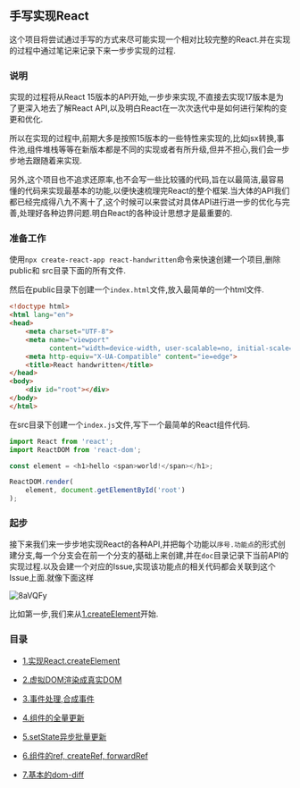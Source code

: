 ## 手写实现React

这个项目将尝试通过手写的方式来尽可能实现一个相对比较完整的React.并在实现的过程中通过笔记来记录下来一步步实现的过程.

### 说明

实现的过程将从React 15版本的API开始,一步步来实现,不直接去实现17版本是为了更深入地去了解React API,以及明白React在一次次迭代中是如何进行架构的变更和优化.

所以在实现的过程中,前期大多是按照15版本的一些特性来实现的,比如jsx转换,事件池,组件堆栈等等在新版本都是不同的实现或者有所升级,但并不担心,我们会一步步地去跟随着来实现.

另外,这个项目也不追求还原率,也不会写一些比较骚的代码,旨在以最简洁,最容易懂的代码来实现最基本的功能,以便快速梳理完React的整个框架.当大体的API我们都已经完成得八九不离十了,这个时候可以来尝试对具体API进行进一步的优化与完善,处理好各种边界问题.明白React的各种设计思想才是最重要的.

### 准备工作

使用`npx create-react-app react-handwritten`命令来快速创建一个项目,删除public和
src目录下面的所有文件.

然后在public目录下创建一个`index.html`文件,放入最简单的一个html文件.

```html
<!doctype html>
<html lang="en">
<head>
    <meta charset="UTF-8">
    <meta name="viewport"
          content="width=device-width, user-scalable=no, initial-scale=1.0, maximum-scale=1.0, minimum-scale=1.0">
    <meta http-equiv="X-UA-Compatible" content="ie=edge">
    <title>React handwritten</title>
</head>
<body>
    <div id="root"></div>
</body>
</html>
```

在src目录下创建一个`index.js`文件,写下一个最简单的React组件代码.

```js
import React from 'react';
import ReactDOM from 'react-dom';

const element = <h1>hello <span>world!</span></h1>;

ReactDOM.render(
    element, document.getElementById('root')
);
```

### 起步

接下来我们来一步步地实现React的各种API,并把每个功能以`序号.功能点`的形式创建分支,每一个分支会在前一个分支的基础上来创建,并在`doc`目录记录下当前API的实现过程.以及会建一个对应的Issue,实现该功能点的相关代码都会关联到这个Issue上面.就像下面这样

![8aVQFy](https://buxuku.oss-cn-chengdu.aliyuncs.com/react-handwritten/8aVQFy.jpg)

比如第一步,我们来从[1.createElement](https://github.com/buxuku/react-handwritten/tree/1.createElement)开始.

### 目录

* [1.实现React.createElement](https://github.com/buxuku/react-handwritten/issues/1#)

* [2.虚拟DOM渲染成真实DOM](https://github.com/buxuku/react-handwritten/issues/2#)

* [3.事件处理,合成事件](https://github.com/buxuku/react-handwritten/issues/3)

* [4.组件的全量更新](https://github.com/buxuku/react-handwritten/issues/4#)

* [5.setState异步批量更新](https://github.com/buxuku/react-handwritten/issues/5#)

* [6.组件的ref, createRef, forwardRef](https://github.com/buxuku/react-handwritten/issues/6#)

* [7.基本的dom-diff](https://github.com/buxuku/react-handwritten/issues/7#)

